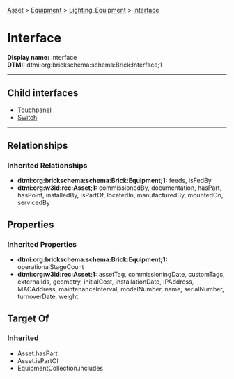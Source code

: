 [Asset](../../../Asset.md) > [Equipment](../../Equipment.md) > [Lighting_Equipment](../Lighting_Equipment.md) > [Interface](.)
# Interface

**Display name:** Interface<br />
**DTMI:** dtmi:org:brickschema:schema:Brick:Interface;1

---


## Child interfaces
* [Touchpanel](Touchpanel.md)
* [Switch](Switch/Switch.md)

---
## Relationships
### Inherited Relationships
* **dtmi:org:brickschema:schema:Brick:Equipment;1:** feeds, isFedBy
* **dtmi:org:w3id:rec:Asset;1:** commissionedBy, documentation, hasPart, hasPoint, installedBy, isPartOf, locatedIn, manufacturedBy, mountedOn, servicedBy
## Properties
### Inherited Properties
* **dtmi:org:brickschema:schema:Brick:Equipment;1:** operationalStageCount
* **dtmi:org:w3id:rec:Asset;1:** assetTag, commissioningDate, customTags, externalIds, geometry, initialCost, installationDate, IPAddress, MACAddress, maintenanceInterval, modelNumber, name, serialNumber, turnoverDate, weight
## Target Of
### Inherited
* Asset.hasPart
* Asset.isPartOf
* EquipmentCollection.includes
